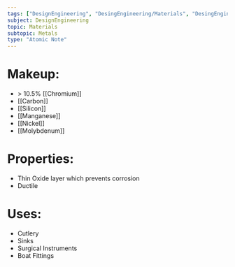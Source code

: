 ```yaml
---
tags: ["DesignEngineering", "DesingEngineering/Materials", "DesingEngineering/Materials/Metals", "DesingEngineering/Materials/Metals/Materials"]
subject: DesignEngineering
topic: Materials
subtopic: Metals
type: "Atomic Note"
---
```


# Makeup:
 - \> 10.5% [[Chromium]]
 - [[Carbon]]
 - [[Silicon]]
 - [[Manganese]]
 - [[Nickel]]
 - [[Molybdenum]]

# Properties:
 - Thin Oxide layer which prevents corrosion
 - Ductile
# Uses:
 - Cutlery
 - Sinks
 - Surgical Instruments
 - Boat Fittings